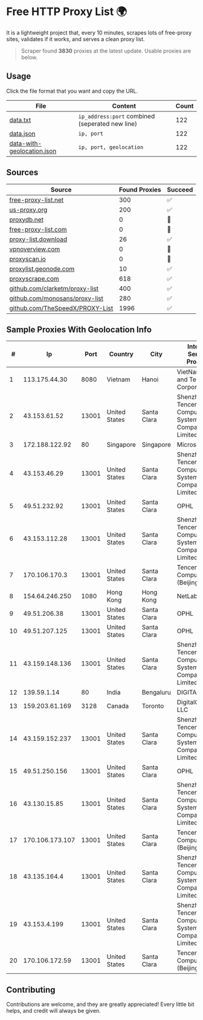 
# Free HTTP Proxy List 🌍

It is a lightweight project that, every 10 minutes, scrapes lots of free-proxy sites, validates if it works, and serves a clean proxy list.


> Scraper found **3830** proxies at the latest update. Usable proxies are below.

## Usage

Click the file format that you want and copy the URL.


|File|Content|Count|
|----|-------|-----|
|[data.txt](https://raw.githubusercontent.com/themiralay/Proxy-List-World/master/data.txt)|`ip_address:port` combined (seperated new line)|122|
|[data.json](https://raw.githubusercontent.com/themiralay/Proxy-List-World/master/data.json)|`ip, port`|122|
|[data-with-geolocation.json](https://raw.githubusercontent.com/themiralay/Proxy-List-World/master/data-with-geolocation.json)|`ip, port, geolocation`|122|

## Sources

|Source|Found Proxies|Succeed|
|------|-------------|-------|
|[free-proxy-list.net](https://free-proxy-list.net)|300|✅|
|[us-proxy.org](https://www.us-proxy.org)|200|✅|
|[proxydb.net](http://proxydb.net)|0|🚫|
|[free-proxy-list.com](https://free-proxy-list.com/?page=&port=&type%5B%5D=http&type%5B%5D=https&up_time=0&search=Search)|0|🚫|
|[proxy-list.download](https://www.proxy-list.download/HTTP)|26|✅|
|[vpnoverview.com](https://vpnoverview.com/privacy/anonymous-browsing/free-proxy-servers)|0|🚫|
|[proxyscan.io](https://www.proxyscan.io)|0|🚫|
|[proxylist.geonode.com](https://proxylist.geonode.com/api/proxy-list?limit=300&page=1&sort_by=lastChecked&sort_type=desc&protocols=http,https)|10|✅|
|[proxyscrape.com](https://api.proxyscrape.com/v2/?request=displayproxies&protocol=http&timeout=10000&country=all&ssl=all&anonymity=all)|618|✅|
|[github.com/clarketm/proxy-list](https://raw.githubusercontent.com/clarketm/proxy-list/master/proxy-list-raw.txt)|400|✅|
|[github.com/monosans/proxy-list](https://raw.githubusercontent.com/monosans/proxy-list/main/proxies/http.txt)|280|✅|
|[github.com/TheSpeedX/PROXY-List](https://raw.githubusercontent.com/TheSpeedX/PROXY-List/master/http.txt)|1996|✅|


## Sample Proxies With Geolocation Info

|#|Ip|Port|Country|City|Internet Service Provider|
|-|--|----|-------|----|-------------------------|
|1|113.175.44.30|8080|Vietnam|Hanoi|VietNam Post and Telecom Corporation|
|2|43.153.61.52|13001|United States|Santa Clara|Shenzhen Tencent Computer Systems Company Limited|
|3|172.188.122.92|80|Singapore|Singapore|Microsoft|
|4|43.153.46.29|13001|United States|Santa Clara|Shenzhen Tencent Computer Systems Company Limited|
|5|49.51.232.92|13001|United States|Santa Clara|OPHL|
|6|43.153.112.28|13001|United States|Santa Clara|Shenzhen Tencent Computer Systems Company Limited|
|7|170.106.170.3|13001|United States|Santa Clara|Tencent Cloud Computing (Beijing) Co|
|8|154.64.246.250|1080|Hong Kong|Hong Kong|NetLab Global|
|9|49.51.206.38|13001|United States|Santa Clara|OPHL|
|10|49.51.207.125|13001|United States|Santa Clara|OPHL|
|11|43.159.148.136|13001|United States|Santa Clara|Shenzhen Tencent Computer Systems Company Limited|
|12|139.59.1.14|80|India|Bengaluru|DIGITALOCEAN|
|13|159.203.61.169|3128|Canada|Toronto|DigitalOcean, LLC|
|14|43.159.152.237|13001|United States|Santa Clara|Shenzhen Tencent Computer Systems Company Limited|
|15|49.51.250.156|13001|United States|Santa Clara|OPHL|
|16|43.130.15.85|13001|United States|Santa Clara|Shenzhen Tencent Computer Systems Company Limited|
|17|170.106.173.107|13001|United States|Santa Clara|Tencent Cloud Computing (Beijing) Co|
|18|43.135.164.4|13001|United States|Santa Clara|Shenzhen Tencent Computer Systems Company Limited|
|19|43.153.4.199|13001|United States|Santa Clara|Shenzhen Tencent Computer Systems Company Limited|
|20|170.106.172.59|13001|United States|Santa Clara|Tencent Cloud Computing (Beijing) Co|



## Contributing

Contributions are welcome, and they are greatly appreciated! Every
little bit helps, and credit will always be given.

